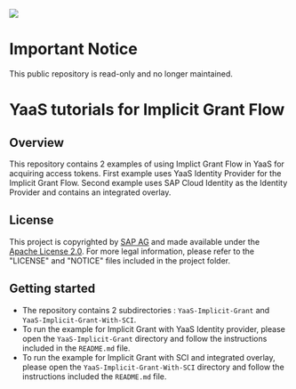 ![](https://img.shields.io/badge/STATUS-NOT%20CURRENTLY%20MAINTAINED-red.svg?longCache=true&style=flat)

# Important Notice
This public repository is read-only and no longer maintained.

# YaaS tutorials for Implicit Grant Flow

## Overview
This repository contains 2 examples of using Implict Grant Flow in YaaS for acquiring access tokens.
First example uses YaaS Identity Provider for the Implicit Grant Flow. Second example uses SAP Cloud Identity as the Identity Provider and contains an integrated overlay.

## License
This project is copyrighted by [SAP AG](http://www.sap.com/) and made available under the [Apache License 2.0](http://www.apache.org/licenses/LICENSE-2.0.html). For more legal information, please refer to the "LICENSE" and "NOTICE" files included in the project folder.

## Getting started

*  The repository contains 2 subdirectories : `YaaS-Implicit-Grant` and `YaaS-Implicit-Grant-With-SCI`.
*  To run the example for Implicit Grant with YaaS Identity provider, please open the `YaaS-Implicit-Grant` directory and follow the instructions included in the `README.md` file.
*  To run the example for Implicit Grant with SCI and integrated overlay, please open the `YaaS-Implicit-Grant-With-SCI` directory and follow the instructions included the `README.md` file.
